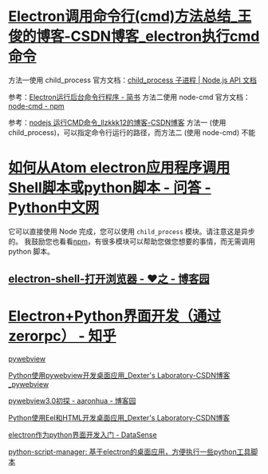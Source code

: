 # [Electron调用命令行(cmd)方法总结_王俊的博客-CSDN博客_electron执行cmd命令](https://blog.csdn.net/weixin_42762089/article/details/88711853)

方法一使用 child_process
官方文档：[child_process 子进程 | Node.js API 文档](http://nodejs.cn/api/child_process.html)

参考：[Electron运行后台命令行程序 - 简书](https://www.jianshu.com/p/0f0c88e3aa99)
方法二使用 node-cmd
官方文档：[node-cmd - npm](https://www.npmjs.com/package/node-cmd)

参考：[nodejs 运行CMD命令_llzkkk12的博客-CSDN博客](https://blog.csdn.net/llzkkk12/article/details/78171750)
方法一 (使用 child_process)，可以指定命令行运行的路径，而方法二 (使用 node-cmd) 不能

# [如何从Atom electron应用程序调用Shell脚本或python脚本 - 问答 - Python中文网](https://www.cnpython.com/qa/52567)
它可以直接使用 Node 完成，您可以使用 `child_process` 模块。请注意这是异步的。
我鼓励您也看看[npm](http://npmjs.com/)，有很多模块可以帮助您做您想要的事情，而无需调用 python 脚本。
## [electron-shell-打开浏览器 - ♥之 - 博客园](https://www.cnblogs.com/fwjlucifinil/p/13536319.html#/c/subject/p/13536319.html)

# [Electron+Python界面开发（通过zerorpc） - 知乎](https://zhuanlan.zhihu.com/p/37999476)

[pywebview](https://pywebview.flowrl.com/)

[Python使用pywebview开发桌面应用_Dexter's Laboratory-CSDN博客_pywebview](https://blog.csdn.net/lpwmm/article/details/102998126)

[pywebview3.0初探 - aaronhua - 博客园](https://www.cnblogs.com/aaronhua/p/11358051.html)

[Python使用Eel和HTML开发桌面应用_Dexter's Laboratory-CSDN博客](https://blog.csdn.net/lpwmm/article/details/102965286)

[electron作为python界面开发入门 - DataSense](https://mlln.cn/2018/01/08/electron%E4%BD%9C%E4%B8%BApython%E7%95%8C%E9%9D%A2%E5%BC%80%E5%8F%91%E5%85%A5%E9%97%A8/)

[python-script-manager: 基于electron的桌面应用，方便执行一些python工具脚本](https://gitee.com/maotoumao/python-script-manager)